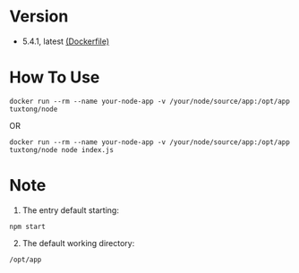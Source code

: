 Version
======
- 5.4.1, latest [(Dockerfile)](https://github.com/tuxtong/tuxtong-node/blob/ee41826017f9c85a78de2b35c7d427d9724353ee/Dockerfile)

How To Use
=========
```
docker run --rm --name your-node-app -v /your/node/source/app:/opt/app tuxtong/node
```
OR
```
docker run --rm --name your-node-app -v /your/node/source/app:/opt/app tuxtong/node node index.js
```

Note
====
1. The entry default starting:
```
npm start
```
2. The default working directory:
```
/opt/app
```
